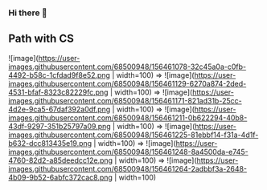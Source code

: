 ### Hi there 👋

## Path with CS
![image](https://user-images.githubusercontent.com/68500948/156461078-32c45a0a-c0fb-4492-b58c-1cfdad9f8e52.png | width=100)
 =>
 ![image](https://user-images.githubusercontent.com/68500948/156461129-6270a874-2ded-4531-bfaf-8323c82229fc.png | width=100)
=>
![image](https://user-images.githubusercontent.com/68500948/156461171-821ad31b-25cc-4d2e-9ca5-67daf392a0df.png | width=100)
=>
![image](https://user-images.githubusercontent.com/68500948/156461211-0b622294-40b8-43df-9297-351b25797a09.png | width=100)
=>
![image](https://user-images.githubusercontent.com/68500948/156461225-81ebbf14-f31a-4d1f-b632-dcc813435e19.png | width=100)
=>
![image](https://user-images.githubusercontent.com/68500948/156461248-8a4500da-e745-4760-82d2-a85deedcc12e.png | width=100)
=>
![image](https://user-images.githubusercontent.com/68500948/156461264-2adbbf3a-2648-4b09-9b52-6abfc372cac8.png | width=100)


<!--
**Harold-y/Harold-y** is a ✨ _special_ ✨ repository because its `README.md` (this file) appears on your GitHub profile.

Here are some ideas to get you started:

- 🔭 I’m currently working on ...
- 🌱 I’m currently learning ...
- 👯 I’m looking to collaborate on ...
- 🤔 I’m looking for help with ...
- 💬 Ask me about ...
- 📫 How to reach me: ...
- 😄 Pronouns: ...
- ⚡ Fun fact: ...
-->
